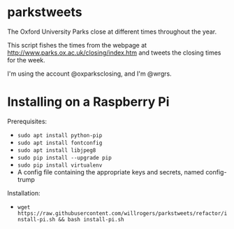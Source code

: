 parkstweets
===========

The Oxford University Parks close at different times throughout the year.

This script fishes the times from the webpage at http://www.parks.ox.ac.uk/closing/index.htm and tweets the closing times for the week.

I'm using the account @oxparksclosing, and I'm @wrgrs.


Installing on a Raspberry Pi
============================

Prerequisites:

* `sudo apt install python-pip`
* `sudo apt install fontconfig`
* `sudo apt install libjpeg8`
* `sudo pip install --upgrade pip`
* `sudo pip install virtualenv`
* A config file containing the appropriate keys and secrets, named config-trump

Installation:

* `wget https://raw.githubusercontent.com/willrogers/parkstweets/refactor/install-pi.sh && bash install-pi.sh`
